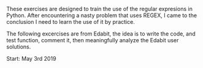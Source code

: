 These exercises are designed to train the use of the regular expresions
in Python. After encountering a nasty problem that uses REGEX, I came to the
conclusion I need to learn the use of it by practice.

The following excercises are from Edabit, the idea is to write the code, and
test function, comment it, then meaningfully analyze the Edabit user solutions.

Start: May 3rd 2019
